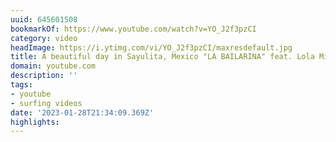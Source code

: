 ```yaml
---
uuid: 645601508
bookmarkOf: https://www.youtube.com/watch?v=YO_J2f3pzCI
category: video
headImage: https://i.ytimg.com/vi/YO_J2f3pzCI/maxresdefault.jpg
title: A beautiful day in Sayulita, Mexico "LA BAILARINA" feat. Lola Mignot
domain: youtube.com
description: ''
tags:
- youtube
- surfing videos
date: '2023-01-28T21:34:09.369Z'
highlights:
---
```



